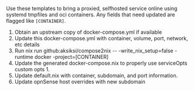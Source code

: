 Use these templates to bring a proxied, selfhosted service online using systemd tmpfiles and oci containers. Any fields that need updated are flagged like `[CONTAINER]`.

1. Obtain an upstream copy of docker-compose.yml if available
1. Update this docker-compose.yml with container, volume, port, network, etc details
1. Run nix run github:aksiksi/compose2nix -- -write_nix_setup=false -runtime docker -project=[CONTAINER]
1. Update the generated docker-compose.nix to properly use serviceOpts custom opts
    1. 
1. Update default.nix with container, subdomain, and port information.
1. Update opnSense host overrides with new subdomain
